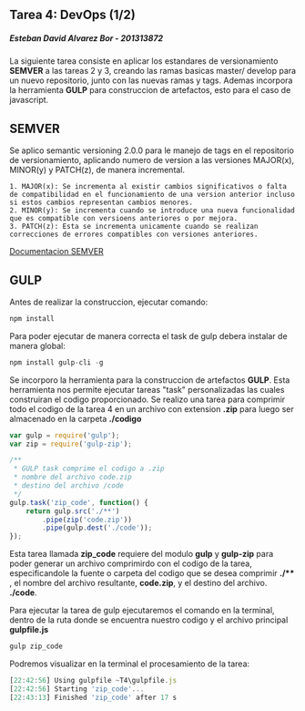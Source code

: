 ## Tarea 4: DevOps (1/2)
##### Esteban David Alvarez Bor - 201313872

La siguiente tarea consiste en aplicar los estandares de versionamiento **SEMVER** a las tareas 2 y 3, creando las ramas basicas master/ develop para un nuevo repositorio, junto con las nuevas ramas y tags. Ademas incorpora la herramienta **GULP** para construccion de artefactos, esto para el caso de javascript.


## SEMVER

Se aplico semantic versioning 2.0.0 para le manejo de tags en el repositorio de versionamiento, aplicando numero de version a las versiones MAJOR(x), MINOR(y) y PATCH(z), de manera incremental.

    1. MAJOR(x): Se incrementa al existir cambios significativos o falta de compatibilidad en el funcionamiento de una version anterior incluso si estos cambios representan cambios menores.
    2. MINOR(y): Se incrementa cuando se introduce una nueva funcionalidad que es compatible con versioens anteriores o por mejora.
    3. PATCH(z): Esta se incrementa unicamente cuando se realizan correcciones de errores compatibles con versiones anteriores.

[Documentacion SEMVER](https://semver.org/)

## GULP

Antes de realizar la construccion, ejecutar comando:
```js
npm install
```

Para poder ejecutar de manera correcta el task de gulp debera instalar de manera global:
```js
npm install gulp-cli -g
```

Se incorporo la herramienta para la construccion de artefactos **GULP**. Esta herramienta nos permite ejecutar tareas "task" personalizadas las cuales construiran el codigo proporcionado. Se realizo una tarea para comprimir todo el codigo de la tarea 4 en un archivo con extension **.zip** para luego ser almacenado en la carpeta __./codigo__

```js
var gulp = require('gulp');
var zip = require('gulp-zip');

/**
 * GULP task comprime el codigo a .zip
 * nombre del archivo code.zip
 * destino del archivo /code
 */
gulp.task('zip_code', function() {
    return gulp.src('./**')
        .pipe(zip('code.zip'))
        .pipe(gulp.dest('./code'));
});
```

Esta tarea llamada **zip_code** requiere del modulo **gulp** y **gulp-zip** para poder generar un archivo comprimirdo con el codigo de la tarea, especificandole la fuente o carpeta del codigo que se desea comprimir __./\*\*__ , el nombre del archivo resultante, **code.zip**, y el destino del archivo. **./code**.

Para ejecutar la tarea de gulp ejecutaremos el comando en la terminal, dentro de la ruta donde se encuentra nuestro codigo y el archivo principal **__gulpfile.js__**
```js
gulp zip_code
```
Podremos visualizar en la terminal el procesamiento de la tarea:
```js
[22:42:56] Using gulpfile ~T4\gulpfile.js
[22:42:56] Starting 'zip_code'...
[22:43:13] Finished 'zip_code' after 17 s
```